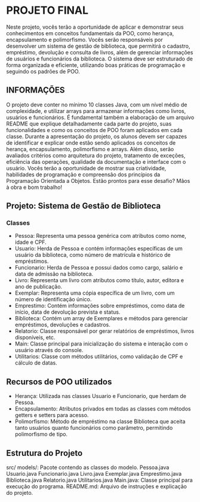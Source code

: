 # PROJETO FINAL

Neste projeto, vocês terão a oportunidade de aplicar e demonstrar seus conhecimentos em conceitos fundamentais da POO, como herança, encapsulamento e polimorfismo. Vocês serão responsáveis por desenvolver um sistema de gestão de biblioteca, que permitirá o cadastro, empréstimo, devolução e consulta de livros, além de gerenciar informações de usuários e funcionários da biblioteca. O sistema deve ser estruturado de forma organizada e eficiente, utilizando boas práticas de programação e seguindo os padrões de POO.

## INFORMAÇÕES

O projeto deve conter no mínimo 10 classes Java, com um nível médio de complexidade, e utilizar arrays para armazenar informações como livros, usuários e funcionários. É fundamental também a elaboração de um arquivo README que explique detalhadamente cada parte do projeto, suas funcionalidades e como os conceitos de POO foram aplicados em cada classe. Durante a apresentação do projeto, os alunos devem ser capazes de identificar e explicar onde estão sendo aplicados os conceitos de herança, encapsulamento, polimorfismo e arrays. Além disso, serão avaliados critérios como arquitetura do projeto, tratamento de exceções, eficiência das operações, qualidade da documentação e interface com o usuário. Vocês terão a oportunidade de mostrar sua criatividade, habilidades de programação e compreensão dos princípios da Programação Orientada a Objetos. Estão prontos para esse desafio? Mãos à obra e bom trabalho!

## Projeto: Sistema de Gestão de Biblioteca

### Classes

- Pessoa: Representa uma pessoa genérica com atributos como nome, idade e CPF.
- Usuario: Herda de Pessoa e contém informações específicas de um usuário da biblioteca, como número de matrícula e histórico de empréstimos.
- Funcionario: Herda de Pessoa e possui dados como cargo, salário e data de admissão na biblioteca.
- Livro: Representa um livro com atributos como título, autor, editora e ano de publicação.
- Exemplar: Representa uma cópia específica de um livro, com um número de identificação único.
- Emprestimo: Contém informações sobre empréstimos, como data de início, data de devolução prevista e status.
- Biblioteca: Contém um array de Exemplares e métodos para gerenciar empréstimos, devoluções e cadastros.
- Relatorio: Classe responsável por gerar relatórios de empréstimos, livros disponíveis, etc.
- Main: Classe principal para inicialização do sistema e interação com o usuário através do console.
- Utilitarios: Classe com métodos utilitários, como validação de CPF e cálculo de datas.

## Recursos de POO utilizados

- Herança: Utilizada nas classes Usuario e Funcionario, que herdam de Pessoa.
- Encapsulamento: Atributos privados em todas as classes com métodos getters e setters para acesso.
- Polimorfismo: Método de empréstimo na classe Biblioteca que aceita tanto usuários quanto funcionários como parâmetro, permitindo polimorfismo de tipo.

## Estrutura do Projeto

src/
models/: Pacote contendo as classes do modelo.
Pessoa.java
Usuario.java
Funcionario.java
Livro.java
Exemplar.java
Emprestimo.java
Biblioteca.java
Relatorio.java
Utilitarios.java
Main.java: Classe principal para execução do programa.
README.md: Arquivo de instruções e explicação do projeto.
